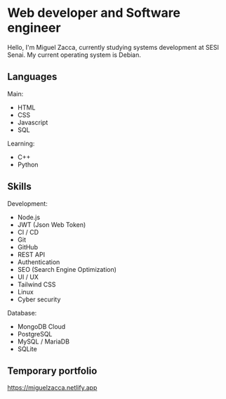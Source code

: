 # Web developer and Software engineer

Hello, I'm Miguel Zacca, currently studying systems development at SESI Senai. My current operating system is Debian.  

## Languages

Main:

- HTML
- CSS
- Javascript
- SQL

Learning:

- C++
- Python

## Skills

Development:

- Node.js
- JWT (Json Web Token)
- CI / CD
- Git
- GitHub
- REST API
- Authentication
- SEO (Search Engine Optimization)
- UI / UX
- Tailwind CSS
- Linux
- Cyber security

Database:

- MongoDB Cloud
- PostgreSQL
- MySQL / MariaDB
- SQLite

## Temporary portfolio

https://miguelzacca.netlify.app
